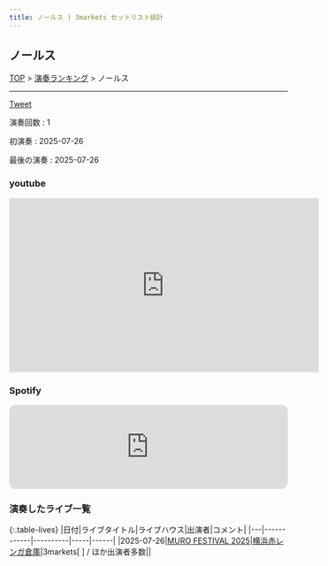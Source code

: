 ```yaml
---
title: ノールス | 3markets セットリスト統計
---
```

## ノールス


[TOP](/setlist/) > [演奏ランキング](songs.html) > ノールス

___

<a href="https://twitter.com/share?ref_src=twsrc%5Etfw" data-text="3markets[ ]セットリスト > ノールス" class="twitter-share-button" data-via="3markets" data-hashtags="3markets" data-related="3markets" data-show-count="false">Tweet</a>

演奏回数
: 1

初演奏
: 2025-07-26

最後の演奏
: 2025-07-26





### youtube
<iframe width="560" height="315" src="https://www.youtube.com/embed/Go_OV-ifSmI" title="YouTube video player" frameborder="0" allow="accelerometer; autoplay; clipboard-write; encrypted-media; gyroscope; picture-in-picture; web-share" allowfullscreen></iframe>





### Spotify
<iframe style="border-radius:12px" src="https://open.spotify.com/embed/track/7GAgkgqwDwjpRoAvZXi2SS?utm_source=generator" width="100%" height="152" frameBorder="0" allowfullscreen="" allow="autoplay; clipboard-write; encrypted-media; fullscreen; picture-in-picture" loading="lazy"></iframe>





### 演奏したライブ一覧

{:.table-lives}
|日付|ライブタイトル|ライブハウス|出演者|コメント|
|---|------------|----------|-----|------|
|<span class="nowrap">2025-07-26</span>|[MURO FESTIVAL 2025](live210.html)|[横浜赤レンガ倉庫](livehouse062.html)|3markets[ ] / ほか出演者多数||



<script async src="https://platform.twitter.com/widgets.js" charset="utf-8"></script>